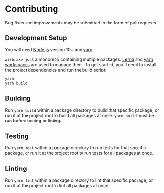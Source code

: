 # Contributing

Bug fixes and improvements may be submitted in the form of pull requests.

## Development Setup

You will need [Node.js](https://nodejs.org/download) version 10+ and
[yarn](https://yarnpkg.com/en/docs/install).

`airbrake-js` is a monorepo containing multiple packages.
[Lerna](https://lerna.js.org/) and
[yarn workspaces](https://yarnpkg.com/features/workspaces) are used to manage
them. To get started, you'll need to install the project dependencies and run
the build script:

```sh
yarn
yarn build
```

## Building

Run `yarn build` within a package directory to build that specific package, or
run it at the project root to build all packages at once. `yarn build` must be
run before testing or linting.

## Testing

Run `yarn test` within a package directory to run tests for that specific
package, or run it at the project root to run tests for all packages at once.

## Linting

Run `yarn lint` within a package directory to lint that specific package, or run
it at the project root to lint all packages at once.
